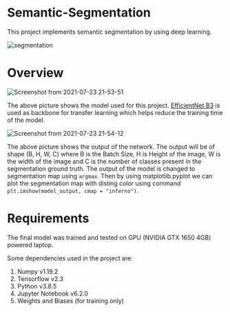 # Semantic-Segmentation
This project implements semantic segmentation by using deep learning.

![segmentation](https://user-images.githubusercontent.com/70597091/126811643-c9699dab-c24d-4864-97c8-dc11561e23af.gif)

# Overview

![Screenshot from 2021-07-23 21-53-51](https://user-images.githubusercontent.com/70597091/126812412-ea685c98-99c4-45f8-8b4e-e850a0545752.png)

The above picture shows the model used for this project. [EfficientNet B3](https://arxiv.org/pdf/1905.11946.pdf) is used as backbone for transfer learning which helps reduce the training time of the model.

![Screenshot from 2021-07-23 21-54-12](https://user-images.githubusercontent.com/70597091/126812424-d69c3299-8477-4f4f-81f0-44a491471f52.png)

The above picture shows the output of the network. The output will be of shape (B, H, W, C) where B is the Batch Size, H is Height of the image, W is the width of the image and C is the number of classes present in the segmentation ground truth. The output of the model is changed to segmentation map using ```argmax```. Then by using matplotlib.pyplot we can plot the segmentation map with disting color using command ```plt.imshow(model_output, cmap = "inferno")```.

# Requirements
The final model was trained and tested on GPU (NVIDIA GTX 1650 4GB) powered laptop.

Some dependencies used in the project are:
1. Numpy v1.19.2
2. Tensorflow v2.3
3. Python v3.8.5
4. Jupyter Notebook v6.2.0
5. Weights and Biases (for training only)

